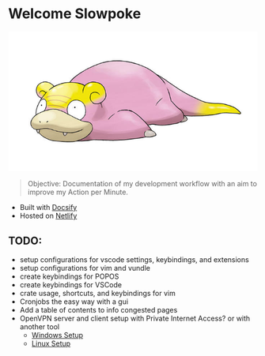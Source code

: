 # Welcome Slowpoke
![Slowpoke Image](./assets/images/slowpoke.jpg)

> Objective: Documentation of my development workflow with an aim to improve my Action per Minute.

- Built with [Docsify](https://docsify.js.org/#/)
- Hosted on [Netlify](TBD)

## TODO:
- setup configurations for vscode settings, keybindings, and extensions
- setup configurations for vim and vundle
- create keybindings for POPOS
- create keybindings for VSCode
- crate usage, shortcuts, and keybindings for vim
- Cronjobs the easy way with a gui
- Add a table of contents to info congested pages
- OpenVPN server and client setup with Private Internet Access? or with another tool
    - [Windows Setup](https://www.privateinternetaccess.com/pages/client-support/windows-openvpn)
    - [Linux Setup](https://www.privateinternetaccess.com/pages/client-support/ubuntu-openvpn)
